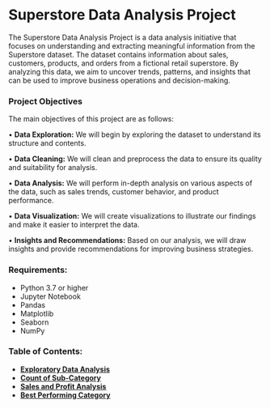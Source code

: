 # Superstore Data Analysis Project

The Superstore Data Analysis Project is a data analysis initiative that focuses on understanding and extracting meaningful information from the Superstore dataset. 
The dataset contains information about sales, customers, products, and orders from a fictional retail superstore. By analyzing this data, we aim to uncover trends, patterns, and insights that can be used to improve business operations and decision-making.

### Project Objectives
The main objectives of this project are as follows:

• <b>Data Exploration:</b> We will begin by exploring the dataset to understand its structure and contents.

• <b>Data Cleaning:</b> We will clean and preprocess the data to ensure its quality and suitability for analysis.

• <b>Data Analysis:</b> We will perform in-depth analysis on various aspects of the data, such as sales trends, customer behavior, and product performance.

• <b>Data Visualization:</b> We will create visualizations to illustrate our findings and make it easier to interpret the data.

• <b>Insights and Recommendations:</b> Based on our analysis, we will draw insights and provide recommendations for improving business strategies.


### Requirements:

- Python 3.7 or higher
- Jupyter Notebook
- Pandas
- Matplotlib
- Seaborn
- NumPy

### Table of Contents:
- <b><u><a href="#exploratory-data-analysis">Exploratory Data Analysis</a></u></b>
- <b><u><a href="#count-of-sub-category">Count of Sub-Category</a></u></b>
- <b><u><a href="#sales-and-profit-analysis">Sales and Profit Analysis</a></u></b>
- <b><u><a href="#best-performing-category">Best Performing Category</a></u></b>




